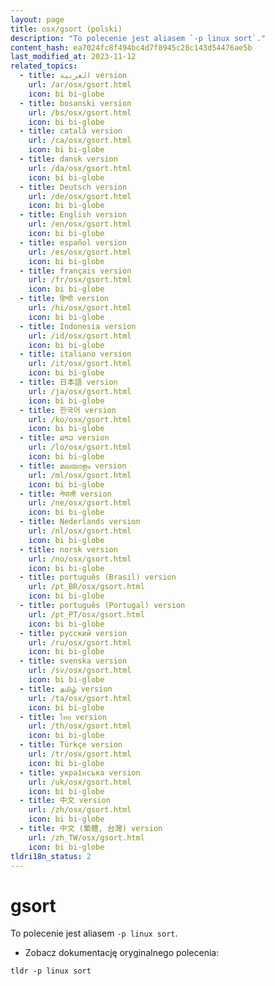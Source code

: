 ```yaml
---
layout: page
title: osx/gsort (polski)
description: "To polecenie jest aliasem `-p linux sort`."
content_hash: ea7024fc8f494bc4d7f8945c28c143d54476ae5b
last_modified_at: 2023-11-12
related_topics:
  - title: العربية version
    url: /ar/osx/gsort.html
    icon: bi bi-globe
  - title: bosanski version
    url: /bs/osx/gsort.html
    icon: bi bi-globe
  - title: català version
    url: /ca/osx/gsort.html
    icon: bi bi-globe
  - title: dansk version
    url: /da/osx/gsort.html
    icon: bi bi-globe
  - title: Deutsch version
    url: /de/osx/gsort.html
    icon: bi bi-globe
  - title: English version
    url: /en/osx/gsort.html
    icon: bi bi-globe
  - title: español version
    url: /es/osx/gsort.html
    icon: bi bi-globe
  - title: français version
    url: /fr/osx/gsort.html
    icon: bi bi-globe
  - title: हिन्दी version
    url: /hi/osx/gsort.html
    icon: bi bi-globe
  - title: Indonesia version
    url: /id/osx/gsort.html
    icon: bi bi-globe
  - title: italiano version
    url: /it/osx/gsort.html
    icon: bi bi-globe
  - title: 日本語 version
    url: /ja/osx/gsort.html
    icon: bi bi-globe
  - title: 한국어 version
    url: /ko/osx/gsort.html
    icon: bi bi-globe
  - title: ລາວ version
    url: /lo/osx/gsort.html
    icon: bi bi-globe
  - title: മലയാളം version
    url: /ml/osx/gsort.html
    icon: bi bi-globe
  - title: नेपाली version
    url: /ne/osx/gsort.html
    icon: bi bi-globe
  - title: Nederlands version
    url: /nl/osx/gsort.html
    icon: bi bi-globe
  - title: norsk version
    url: /no/osx/gsort.html
    icon: bi bi-globe
  - title: português (Brasil) version
    url: /pt_BR/osx/gsort.html
    icon: bi bi-globe
  - title: português (Portugal) version
    url: /pt_PT/osx/gsort.html
    icon: bi bi-globe
  - title: русский version
    url: /ru/osx/gsort.html
    icon: bi bi-globe
  - title: svenska version
    url: /sv/osx/gsort.html
    icon: bi bi-globe
  - title: தமிழ் version
    url: /ta/osx/gsort.html
    icon: bi bi-globe
  - title: ไทย version
    url: /th/osx/gsort.html
    icon: bi bi-globe
  - title: Türkçe version
    url: /tr/osx/gsort.html
    icon: bi bi-globe
  - title: українська version
    url: /uk/osx/gsort.html
    icon: bi bi-globe
  - title: 中文 version
    url: /zh/osx/gsort.html
    icon: bi bi-globe
  - title: 中文 (繁體, 台灣) version
    url: /zh_TW/osx/gsort.html
    icon: bi bi-globe
tldri18n_status: 2
---
```

# gsort

To polecenie jest aliasem `-p linux sort`.

- Zobacz dokumentację oryginalnego polecenia:

`tldr -p linux sort`
